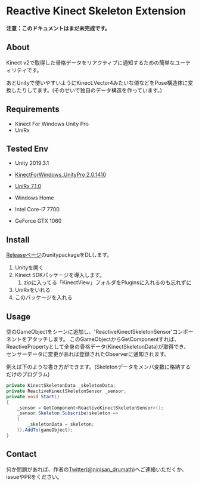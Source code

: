 # Reactive Kinect Skeleton Extension

**注意：このドキュメントはまだ未完成です。**

## About

Kinect v2で取得した骨格データをリアクティブに通知するための簡単なユーティリティです。

あとUnityで使いやすいようにKinect.Vector4みたいな値などをPose構造体に変換したりしてます。(そのせいで独自のデータ構造を作っています。)

## Requirements

- Kinect For Windows Unity Pro
- UniRx

## Tested Env

- Unity 2019.3.1
- [KinectForWindows_UnityPro 2.0.1410](https://developer.microsoft.com/ja-jp/windows/kinect/)
- [UniRx 7.1.0](https://github.com/neuecc/UniRx/releases/tag/7.1.0)

- Windows Home
- Intel Core-i7 7700
- GeForce GTX 1060

## Install

[Releaseページ](https://github.com/drumath2237/Reactive-Kinect-Skeleton-Extension/releases)のunitypackageをDLします。

1. Unityを開く
2. Kinect SDKパッケージを導入します。
   1. zipに入ってる「KinectView」フォルダをPluginsに入れるのも忘れずに
3. UniRxをいれる
4. このパッケージを入れる

## Usage

空のGameObjectをシーンに追加し、'ReactiveKinectSkeletonSensor'コンポーネントをアタッチします。
このGameObjectからGetComponentすれば、ReactivePropertyとして全身の骨格データ(KinectSkeletonData)が取得でき、センサーデータに変更があれば登録されたObserverに通知されます。

例えば下のような書き方ができます。(Skeletonデータをメンバ変数に格納するだけのプログラム)

```csharp
private KinectSkeletonData _skeletonData;
private ReactiveKinectSkeletonSensor _sensor;
private void Start()
{
    _sensor = GetComponent<ReactiveKinectSkeletonSensor>();
    _sensor.Skeleton.Subscribe(skeleton =>
    {
        _skeletonData = skeleton;
    }).AddTo(gameObject);
}
```

## Contact

何か問題があれば、作者の[Twitter(@ninisan_drumath)](https://twitter.com/ninisan_drumath)へご連絡いただくか、
issueやPRをください。
